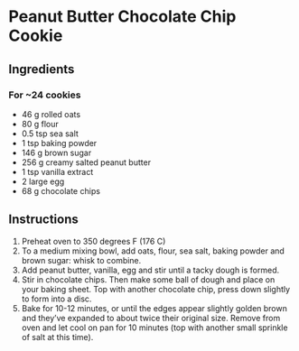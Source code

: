 # Peanut Butter Chocolate Chip Cookie

## Ingredients

### For ~24 cookies

* 46 g rolled oats
* 80 g flour
* 0.5 tsp sea salt
* 1 tsp baking powder
* 146 g brown sugar
* 256 g creamy salted peanut butter
* 1 tsp vanilla extract
* 2 large egg
* 68 g chocolate chips

## Instructions

1. Preheat oven to 350 degrees F (176 C)
2. To a medium mixing bowl, add oats, flour, sea salt, baking powder and brown sugar: whisk to combine.
3. Add peanut butter, vanilla, egg and stir until a tacky dough is formed.
4. Stir in chocolate chips. Then make some ball of dough and place on your
baking sheet. Top with another chocolate chip, press down slightly to form into
a disc.
5. Bake for 10-12 minutes, or until the edges appear slightly golden brown and
they’ve expanded to about twice their original size. Remove from oven and let
cool on pan for 10 minutes (top with another small sprinkle of salt at this
time).

